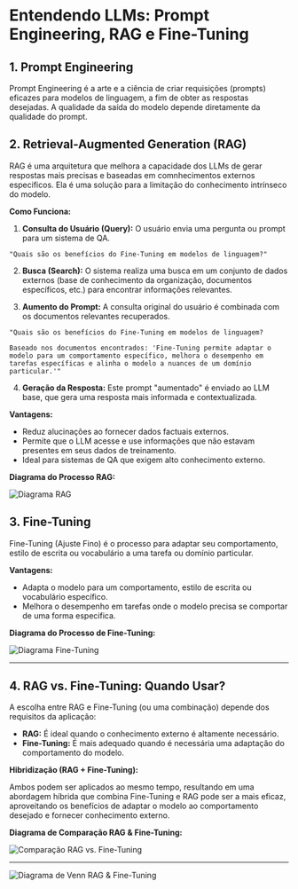 # Entendendo LLMs: Prompt Engineering, RAG e Fine-Tuning

## 1. Prompt Engineering

Prompt Engineering é a arte e a ciência de criar requisições (prompts) eficazes para modelos de linguagem, a fim de obter as respostas desejadas. A qualidade da saída do modelo depende diretamente da qualidade do prompt.

## 2. Retrieval-Augmented Generation (RAG)

RAG é uma arquitetura que melhora a capacidade dos LLMs de gerar respostas mais precisas e baseadas em comnhecimentos externos especificos. Ela é uma solução para a limitação do conhecimento intrínseco do modelo.

**Como Funciona:**

1.  **Consulta do Usuário (Query):** O usuário envia uma pergunta ou prompt para um sistema de QA.

```
"Quais são os benefícios do Fine-Tuning em modelos de linguagem?"
```

2.  **Busca (Search):** O sistema realiza uma busca em um conjunto de dados externos (base de conhecimento da organização, documentos específicos, etc.) para encontrar informações relevantes.

3.  **Aumento do Prompt:** A consulta original do usuário é combinada com os documentos relevantes recuperados.

```
"Quais são os benefícios do Fine-Tuning em modelos de linguagem?

Baseado nos documentos encontrados: 'Fine-Tuning permite adaptar o modelo para um comportamento específico, melhora o desempenho em tarefas específicas e alinha o modelo a nuances de um domínio particular.'"
```

4.  **Geração da Resposta:** Este prompt "aumentado" é enviado ao LLM base, que gera uma resposta mais informada e contextualizada.

**Vantagens:**

* Reduz alucinações ao fornecer dados factuais externos.
* Permite que o LLM acesse e use informações que não estavam presentes em seus dados de treinamento.
* Ideal para sistemas de QA que exigem alto conhecimento externo.

**Diagrama do Processo RAG:**

![Diagrama RAG](rag.png)


## 3. Fine-Tuning

Fine-Tuning (Ajuste Fino) é o processo para adaptar seu comportamento, estilo de escrita ou vocabulário a uma tarefa ou domínio particular.

**Vantagens:**

* Adapta o modelo para um comportamento, estilo de escrita ou vocabulário específico.
* Melhora o desempenho em tarefas onde o modelo precisa se comportar de uma forma especifica.

**Diagrama do Processo de Fine-Tuning:**

![Diagrama Fine-Tuning](fine_tuning.png)

---

## 4. RAG vs. Fine-Tuning: Quando Usar?

A escolha entre RAG e Fine-Tuning (ou uma combinação) depende dos requisitos da aplicação:

* **RAG:** É ideal quando o conhecimento externo é altamente necessário.
* **Fine-Tuning:** É mais adequado quando é necessária uma adaptação do comportamento do modelo.

**Hibridização (RAG + Fine-Tuning):**

Ambos podem ser aplicados ao mesmo tempo, resultando em uma abordagem híbrida que combina Fine-Tuning e RAG pode ser a mais eficaz, aproveitando os benefícios de adaptar o modelo ao comportamento desejado e fornecer conhecimento externo.

**Diagrama de Comparação RAG & Fine-Tuning:**

![Comparação RAG vs. Fine-Tuning](rag_fine_comp_open.jpeg)

---

![Diagrama de Venn RAG & Fine-Tuning](rag_fine_prompt.png)
